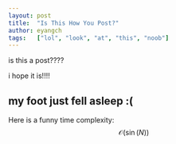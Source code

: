 ```yaml
---
layout: post
title:  "Is This How You Post?"
author: eyangch
tags:   ["lol", "look", "at", "this", "noob"]
---
```


is this a post????

i hope it is!!!!

## my foot just fell asleep :(

Here is a funny time complexity: $$\mathcal{O}(\sin(N))$$
